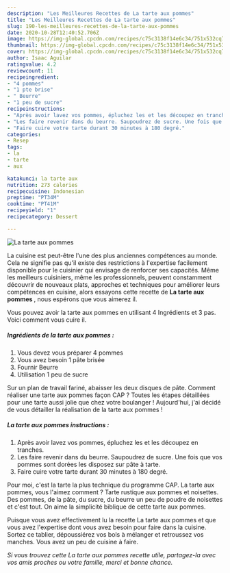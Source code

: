 ```yaml
---
description: "Les Meilleures Recettes de La tarte aux pommes"
title: "Les Meilleures Recettes de La tarte aux pommes"
slug: 190-les-meilleures-recettes-de-la-tarte-aux-pommes
date: 2020-10-28T12:40:52.706Z
image: https://img-global.cpcdn.com/recipes/c75c3138f14e6c34/751x532cq70/la-tarte-aux-pommes-photo-principale-de-la-recette.jpg
thumbnail: https://img-global.cpcdn.com/recipes/c75c3138f14e6c34/751x532cq70/la-tarte-aux-pommes-photo-principale-de-la-recette.jpg
cover: https://img-global.cpcdn.com/recipes/c75c3138f14e6c34/751x532cq70/la-tarte-aux-pommes-photo-principale-de-la-recette.jpg
author: Isaac Aguilar
ratingvalue: 4.2
reviewcount: 11
recipeingredient:
- "4 pommes"
- "1 pte brise"
- " Beurre"
- "1 peu de sucre"
recipeinstructions:
- "Après avoir lavez vos pommes, épluchez les et les découpez en tranches."
- "Les faire revenir dans du beurre. Saupoudrez de sucre. Une fois que vos pommes sont dorées les disposez sur pâte à tarte."
- "Faire cuire votre tarte durant 30 minutes à 180 degré."
categories:
- Resep
tags:
- la
- tarte
- aux

katakunci: la tarte aux 
nutrition: 273 calories
recipecuisine: Indonesian
preptime: "PT34M"
cooktime: "PT41M"
recipeyield: "1"
recipecategory: Dessert

---
```



![La tarte aux pommes](https://img-global.cpcdn.com/recipes/c75c3138f14e6c34/751x532cq70/la-tarte-aux-pommes-photo-principale-de-la-recette.jpg)

La cuisine est peut-être l'une des plus anciennes compétences au monde. Cela ne signifie pas qu'il existe des restrictions à l'expertise facilement disponible pour le cuisinier qui envisage de renforcer ses capacités. Même les meilleurs cuisiniers, même les professionnels, peuvent constamment découvrir de nouveaux plats, approches et techniques pour améliorer leurs compétences en cuisine, alors essayons cette recette de <strong> La tarte aux pommes </strong>, nous espérons que vous aimerez il.

<!--inarticleads1-->

Vous pouvez avoir la tarte aux pommes en utilisant 4 Ingrédients et 3 pas. Voici comment vous cuire il.

##### Ingrédients de la tarte aux pommes :

1. Vous devez vous préparer 4 pommes
1. Vous avez besoin 1 pâte brisée
1. Fournir  Beurre
1. Utilisation 1 peu de sucre


Sur un plan de travail fariné, abaisser les deux disques de pâte. Comment réaliser une tarte aux pommes façon CAP ? Toutes les étapes détaillées pour une tarte aussi jolie que chez votre boulanger ! Aujourd&#39;hui, j&#39;ai décidé de vous détailler la réalisation de la tarte aux pommes ! 

<!--inarticleads2-->

##### La tarte aux pommes instructions :

1. Après avoir lavez vos pommes, épluchez les et les découpez en tranches.
1. Les faire revenir dans du beurre. Saupoudrez de sucre. Une fois que vos pommes sont dorées les disposez sur pâte à tarte.
1. Faire cuire votre tarte durant 30 minutes à 180 degré.


Pour moi, c&#39;est la tarte la plus technique du programme CAP. La tarte aux pommes, vous l&#39;aimez comment ? Tarte rustique aux pommes et noisettes. Des pommes, de la pâte, du sucre, du beurre un peu de poudre de noisettes et c&#39;est tout. On aime la simplicité biblique de cette tarte aux pommes. 

<!--inarticleads1-->

<p>
Puisque vous avez effectivement lu la recette La tarte aux pommes et que vous avez l'expertise dont vous avez besoin pour faire dans la cuisine. Sortez ce tablier, dépoussiérez vos bols à mélanger et retroussez vos manches. Vous avez un peu de cuisine à faire.
</p>

<p>
<i>Si vous trouvez cette La tarte aux pommes recette utile, partagez-la avec vos amis proches ou votre famille, merci et bonne chance.</i>
</p>

